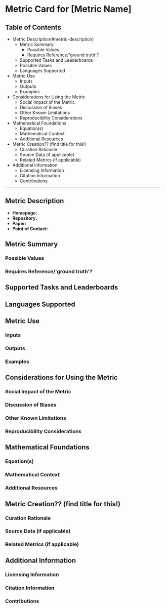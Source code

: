 # Metric Card for [Metric Name]

## Table of Contents
- Metric Description(#metric-description)
    - Metric Summary
        - Possible Values
        - Requires Reference/'ground truth'?
    - Supported Tasks and Leaderboards
    - Possible Values
    - Languages Supported
- Metric Use
    - Inputs
    - Outputs
    - Examples
- Considerations for Using the Metric
    - Social Impact of the Metric
    - Discussion of Biases
    - Other Known Limitations
    - Reproducibility Considerations
- Mathematical Foundations
    - Equation(s)
    - Mathematical Context
    - Additional Resources
- Metric Creation?? (find title for this!)
    - Curation Rationale
    - Source Data (if applicable)
    - Related Metrics (if applicable)
- Additional Information
    - Licensing Information
    - Citation Information
    - Contributions

---

## Metric Description
- **Homepage:**
- **Repository:**
- **Paper:**
- **Point of Contact:**


## Metric Summary
### Possible Values
### Requires Reference/'ground truth'?
## Supported Tasks and Leaderboards
## Languages Supported

## Metric Use
### Inputs
### Outputs
### Examples

## Considerations for Using the Metric
### Social Impact of the Metric
### Discussion of Biases
### Other Known Limitations
### Reproducibility Considerations

## Mathematical Foundations
### Equation(s)
### Mathematical Context
### Additional Resources

## Metric Creation?? (find title for this!)
### Curation Rationale
### Source Data (if applicable)
### Related Metrics (if applicable)

## Additional Information
### Licensing Information
### Citation Information
### Contributions